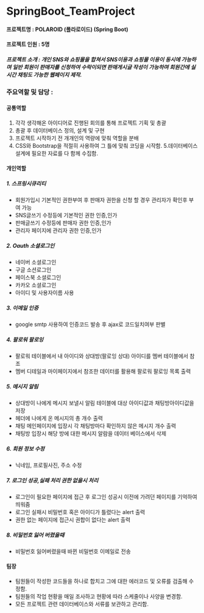 # SpringBoot_TeamProject


#### 프로젝트명 : POLAROID (폴라로이드) (Spring Boot)

#### 프로젝트 인원 : 5명

##### 프로젝트 소개 : 개인 SNS와 쇼핑몰을 합쳐서 SNS이용과 쇼핑몰 이용이 동시에 가능하며 일반 회원이 판매자를 신청하여 수락이되면 판매게시글 작성이 가능하며 회원간에 실시간 채팅도 가능한 웹페이지 제작.

### 주요역할 및 담당 :
#### 공통역할
1. 각각 생각해온 아이디어로 진행된 회의를 통해 프로젝트 기획 및 총괄
2. 총괄 후 데이터베이스 정의, 설계 및 구현
3. 프로젝트 시작하기 전 개개인의 역량에 맞춰 역할을 분배
4. CSS와 Bootstrap을 적절히 사용하여 그 틀에 맞춰 코딩을 시작함.
5.데이터베이스 설계에 필요한 자료를 다 함께 수집함. 

#### 개인역할
##### 1. 스프링시큐리티
  - 회원가입시 기본적인 권한부여 후 판매자 권한을 신청 할 경우 관리자가 확인후 부여 가능
  - SNS글쓰기 수정등에 기본적인 권한 인증,인가
  - 판매글쓰기 수정등에 판매자 권한 인증,인가
  - 관리자 페이지에 관리자 권한 인증,인가

##### 2. Oauth 소셜로그인
  - 네이버 소셜로그인
  - 구글 소션로그인
  - 페이스북 소셜로그인
  - 카카오 소셜로그인
  - 아이디 및 사용자이름 사용

##### 3. 이메일 인증
  - google smtp 사용하여 인증코드 발송 후 ajax로 코드일치여부 판별

##### 4. 팔로워 팔로잉
  - 팔로워 테이블에서 내 아이디와 상대방(팔로잉 상대) 아이디를 멤버 테이블에서 참조
  - 멤버 디테일과 마이페이지에서 참조한 데이터를 활용해 팔로워 팔로잉 목록 출력

##### 5. 메시지 알림
  - 상대방이 나에게 메시지 보낼시 알림 테이블에 대상 아이디값과 채팅방아이디값을 저장
  - 헤더에 나에게 온 메시지의 총 개수 출력
  - 채팅 메인페이지에 입장시 각 채팅방마다 확인하지 않은 메시지 개수 출력
  - 채팅방 입장시 해당 방에 대한 메시지 알람을 데이터 베이스에서 삭제

##### 6. 회원 정보 수정
  - 닉네임, 프로필사진, 주소 수정

##### 7. 로그인 성공,실패 처리 권한 없을시 처리
  - 로그인이 필요한 페이지에 접근 후 로그인 성공시 이전에 가려던 페이지를 기억하여 띄워줌
  - 로그인 실패시 비밀번호 혹은 아이디가 틀렸다는 alert 출력
  - 권한 없는 페이지에 접근시 권합이 없다는 alert 출력

##### 8. 비밀번호 잃어 버렸을때
  - 비밀번호 잃어버렸을때 바뀐 비밀번호 이메일로 전송

#### 팀장
- 팀원들이 작성한 코드들을 하나로 합치고 그에 대한 에러코드 및 오류를 검출해 수정함.
- 팀원들의 작업 현황을 매일 조사하고 현황에 따라 스케줄이나 사양을 변경함.
- 모든 프로젝트 관련 데이터베이스와 서류를 보관하고 관리함.

